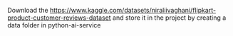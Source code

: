 Download the https://www.kaggle.com/datasets/niraliivaghani/flipkart-product-customer-reviews-dataset and store it in the project by creating a data folder
in python-ai-service